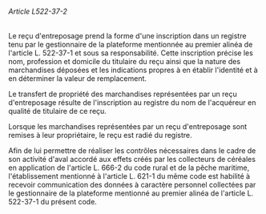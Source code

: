 ###### Article L522-37-2

Le reçu d'entreposage prend la forme d'une inscription dans un registre tenu par le gestionnaire de la plateforme mentionnée au premier alinéa de l'article L. 522-37-1 et sous sa responsabilité. Cette inscription précise les nom, profession et domicile du titulaire du reçu ainsi que la nature des marchandises déposées et les indications propres à en établir l'identité et à en déterminer la valeur de remplacement.

Le transfert de propriété des marchandises représentées par un reçu d'entreposage résulte de l'inscription au registre du nom de l'acquéreur en qualité de titulaire de ce reçu.

Lorsque les marchandises représentées par un reçu d'entreposage sont remises à leur propriétaire, le reçu est radié du registre.

Afin de lui permettre de réaliser les contrôles nécessaires dans le cadre de son activité d'aval accordé aux effets créés par les collecteurs de céréales en application de l'article L. 666-2 du code rural et de la pêche maritime, l'établissement mentionné à l'article L. 621-1 du même code est habilité à recevoir communication des données à caractère personnel collectées par le gestionnaire de la plateforme mentionné au premier alinéa de l'article L. 522-37-1 du présent code.

